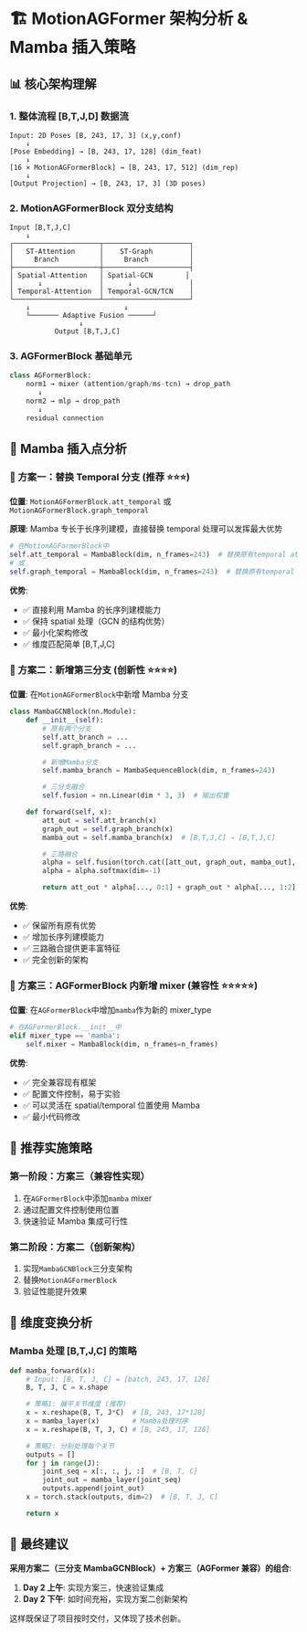 # 🏗️ MotionAGFormer 架构分析 & Mamba 插入策略

## 📊 核心架构理解

### 1. 整体流程 [B,T,J,D] 数据流

```
Input: 2D Poses [B, 243, 17, 3] (x,y,conf)
    ↓
[Pose Embedding] → [B, 243, 17, 128] (dim_feat)
    ↓
[16 × MotionAGFormerBlock] → [B, 243, 17, 512] (dim_rep)
    ↓
[Output Projection] → [B, 243, 17, 3] (3D poses)
```

### 2. MotionAGFormerBlock 双分支结构

```
Input [B,T,J,C]
    ↓
┌─────────────────────┬─────────────────────┐
│   ST-Attention      │    ST-Graph         │
│     Branch          │     Branch          │
├─────────────────────┼─────────────────────┤
│ Spatial-Attention   │ Spatial-GCN        │
│      ↓              │      ↓              │
│ Temporal-Attention  │ Temporal-GCN/TCN    │
└─────────────────────┴─────────────────────┘
    ↓                       ↓
    └─────── Adaptive Fusion ──────┘
                 ↓
           Output [B,T,J,C]
```

### 3. AGFormerBlock 基础单元

```python
class AGFormerBlock:
    norm1 → mixer (attention/graph/ms-tcn) → drop_path
       ↓
    norm2 → mlp → drop_path
       ↓
    residual connection
```

## 🎯 Mamba 插入点分析

### 📍 方案一：替换 Temporal 分支 (推荐 ⭐⭐⭐)

**位置**: `MotionAGFormerBlock.att_temporal` 或 `MotionAGFormerBlock.graph_temporal`

**原理**: Mamba 专长于长序列建模，直接替换 temporal 处理可以发挥最大优势

```python
# 在MotionAGFormerBlock中
self.att_temporal = MambaBlock(dim, n_frames=243)  # 替换原有temporal attention
# 或
self.graph_temporal = MambaBlock(dim, n_frames=243)  # 替换原有temporal graph
```

**优势**:

- ✅ 直接利用 Mamba 的长序列建模能力
- ✅ 保持 spatial 处理（GCN 的结构优势）
- ✅ 最小化架构修改
- ✅ 维度匹配简单 [B,T,J,C]

### 📍 方案二：新增第三分支 (创新性 ⭐⭐⭐⭐)

**位置**: 在`MotionAGFormerBlock`中新增 Mamba 分支

```python
class MambaGCNBlock(nn.Module):
    def __init__(self):
        # 原有两个分支
        self.att_branch = ...
        self.graph_branch = ...

        # 新增Mamba分支
        self.mamba_branch = MambaSequenceBlock(dim, n_frames=243)

        # 三分支融合
        self.fusion = nn.Linear(dim * 3, 3)  # 输出权重

    def forward(self, x):
        att_out = self.att_branch(x)
        graph_out = self.graph_branch(x)
        mamba_out = self.mamba_branch(x)  # [B,T,J,C] → [B,T,J,C]

        # 三路融合
        alpha = self.fusion(torch.cat([att_out, graph_out, mamba_out], dim=-1))
        alpha = alpha.softmax(dim=-1)

        return att_out * alpha[..., 0:1] + graph_out * alpha[..., 1:2] + mamba_out * alpha[..., 2:3]
```

**优势**:

- ✅ 保留所有原有优势
- ✅ 增加长序列建模能力
- ✅ 三路融合提供更丰富特征
- ✅ 完全创新的架构

### 📍 方案三：AGFormerBlock 内新增 mixer (兼容性 ⭐⭐⭐⭐⭐)

**位置**: 在`AGFormerBlock`中增加`mamba`作为新的 mixer_type

```python
# 在AGFormerBlock.__init__中
elif mixer_type == 'mamba':
    self.mixer = MambaBlock(dim, n_frames=n_frames)
```

**优势**:

- ✅ 完全兼容现有框架
- ✅ 配置文件控制，易于实验
- ✅ 可以灵活在 spatial/temporal 位置使用 Mamba
- ✅ 最小代码修改

## 🚀 推荐实施策略

### 第一阶段：方案三（兼容性实现）

1. 在`AGFormerBlock`中添加`mamba` mixer
2. 通过配置文件控制使用位置
3. 快速验证 Mamba 集成可行性

### 第二阶段：方案二（创新架构）

1. 实现`MambaGCNBlock`三分支架构
2. 替换`MotionAGFormerBlock`
3. 验证性能提升效果

## 📐 维度变换分析

### Mamba 处理 [B,T,J,C] 的策略

```python
def mamba_forward(x):
    # Input: [B, T, J, C] = [batch, 243, 17, 128]
    B, T, J, C = x.shape

    # 策略1: 展平关节维度 (推荐)
    x = x.reshape(B, T, J*C)  # [B, 243, 17*128]
    x = mamba_layer(x)        # Mamba处理时序
    x = x.reshape(B, T, J, C) # [B, 243, 17, 128]

    # 策略2: 分别处理每个关节
    outputs = []
    for j in range(J):
        joint_seq = x[:, :, j, :]  # [B, T, C]
        joint_out = mamba_layer(joint_seq)
        outputs.append(joint_out)
    x = torch.stack(outputs, dim=2)  # [B, T, J, C]

    return x
```

## 🎯 最终建议

**采用方案二（三分支 MambaGCNBlock）+ 方案三（AGFormer 兼容）的组合**:

1. **Day 2 上午**: 实现方案三，快速验证集成
2. **Day 2 下午**: 如时间充裕，实现方案二创新架构

这样既保证了项目按时交付，又体现了技术创新。
